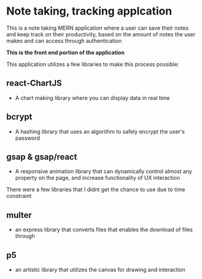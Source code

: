 # Note taking, tracking applcation

This is a note taking MERN application where a user can save their notes and keep track on their productivity, based on the amount of notes the user makes and can access through authentication

**This is the front end portion of the application** 

This application utilizes a few libraries to make this process possible:
## react-ChartJS

 - A chart making library where you can display data in real time

## bcrypt 

 - A hashing library that uses an algorithm to safely encrypt the user's password

## gsap & gsap/react

 - A responsive animation library that can dynamically control almost any property on the page, and increase functionality of UX interaction

There were a few libraries that I didnt get the chance to use due to time constraint

## multer

 - an express library that converts files that enables the download of files through

## p5

 - an artistic library that utilizes the canvas for drawing and interaction
